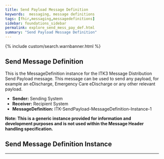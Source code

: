 ```yaml
---
title: Send Payload Message Definition
keywords:  messaging, message definitions
tags: [fhir,messaging,messagedefinitions]
sidebar: foundations_sidebar
permalink: explore_send_mess_pay_def.html
summary: "Send Payload Message Definition"
---
```


{% include custom/search.warnbanner.html %}

## Send Message Definition ##

This is the MessageDefinition instance for the ITK3 Message Distribution Send Payload message. This message can be used to send any payload, for example an eDischarge, Emergency Care eDischarge or any other relevant payload. 

- **Sender:**  Sending System
- **Receiver:** Recipient System
- **MessageDefinition:** ITK-SendPayload-MessageDefinition-Instance-1

**Note: This is a generic instance provided for information and development purposes and is not used within the Message Header handling specification.**  

## Send Message Definition Instance ##

<script src="https://gist.github.com/IOPS-DEV/3fb9cde87dc0fc9da48100f9efafef07.js"></script>

---










